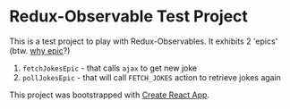 # Redux-Observable Test Project
This is a test project to play with Redux-Observables. It exhibits 2 'epics'  (btw. [why epic][1]?)

1. `fetchJokesEpic` - that calls `ajax` to get new joke
2. `pollJokesEpic` - that will call `FETCH_JOKES` action to retrieve jokes again

This project was bootstrapped with [Create React App](https://github.com/facebookincubator/create-react-app).


  [1]: http://thebestpageintheuniverse.net/c.cgi?u=epic